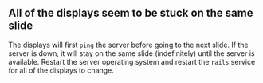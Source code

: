 
## All of the displays seem to be stuck on the same slide

The displays will first `ping` the server before going to the next slide. If the server is down, it will stay on the same slide (indefinitely) until the server is available. Restart the server operating system and restart the `rails` service for all of the displays to change.

##
